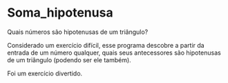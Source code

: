# Soma_hipotenusa
Quais números são hipotenusas de um triângulo?

Considerado um exercício difícil, esse programa descobre a partir da entrada de um número qualquer, quais seus antecessores são hipotenusas de um triângulo (podendo ser ele também). 

Foi um exercício divertido.
